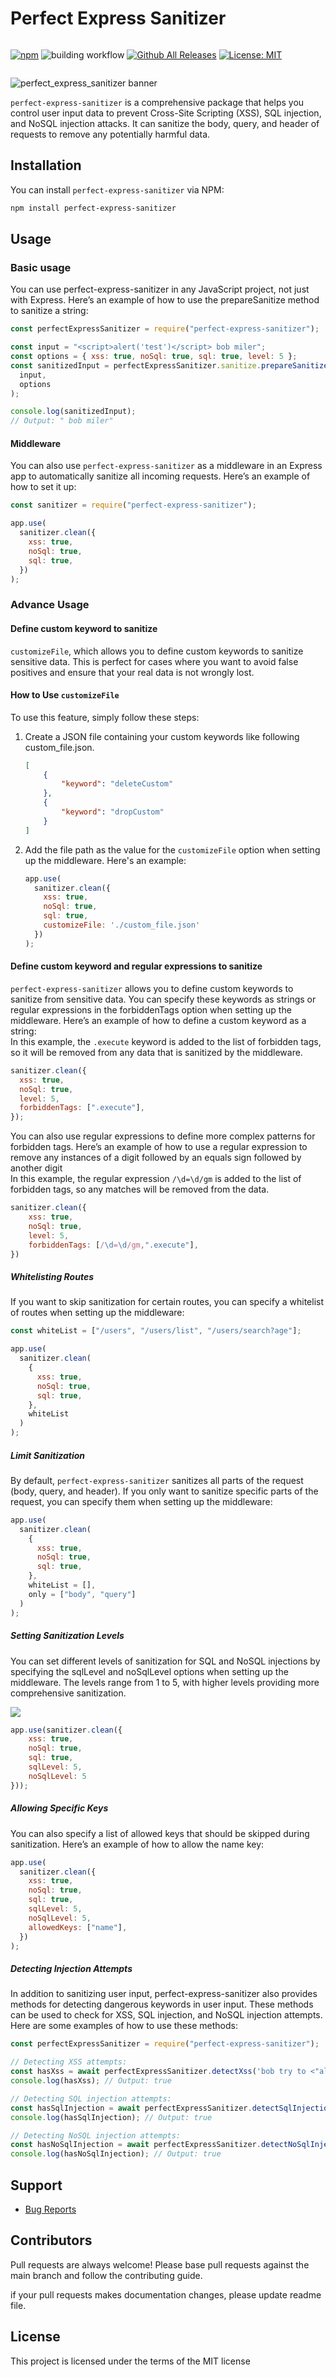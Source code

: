# Perfect Express Sanitizer

<div style="display: flex;">

[![npm](https://img.shields.io/npm/v/perfect-express-sanitizer.svg?style=flat-square)](https://www.npmjs.com/package/perfect-express-sanitizer)
![building workflow](https://github.com/pariazar/perfect-express-sanitizer/actions/workflows/actions.yml/badge.svg)
[![Github All Releases](https://img.shields.io/npm/dt/perfect-express-sanitizer.svg)]()
[![License: MIT](https://img.shields.io/badge/License-MIT-0298c3.svg)](https://opensource.org/licenses/MIT)

</div>

![perfect_express_sanitizer banner](https://github.com/hamedpa/perfect-express-sanitizer/blob/master/img/logo.png?raw=true)

`perfect-express-sanitizer` is a comprehensive package that helps you control user input data to prevent Cross-Site Scripting (XSS), SQL injection, and NoSQL injection attacks. It can sanitize the body, query, and header of requests to remove any potentially harmful data.

## Installation

You can install `perfect-express-sanitizer` via NPM:

```bash
npm install perfect-express-sanitizer
```

## Usage

### Basic usage

You can use perfect-express-sanitizer in any JavaScript project, not just with Express. Here’s an example of how to use the prepareSanitize method to sanitize a string:

```javascript
const perfectExpressSanitizer = require("perfect-express-sanitizer");

const input = "<script>alert('test')</script> bob miler";
const options = { xss: true, noSql: true, sql: true, level: 5 };
const sanitizedInput = perfectExpressSanitizer.sanitize.prepareSanitize(
  input,
  options
);

console.log(sanitizedInput);
// Output: " bob miler"
```

#### Middleware

You can also use `perfect-express-sanitizer` as a middleware in an Express app to automatically sanitize all incoming requests. Here’s an example of how to set it up:

```javascript
const sanitizer = require("perfect-express-sanitizer");

app.use(
  sanitizer.clean({
    xss: true,
    noSql: true,
    sql: true,
  })
);
```

### Advance Usage

#### Define custom keyword to sanitize

 `customizeFile`, which allows you to define custom keywords to sanitize sensitive data. This is perfect for cases where you want to avoid false positives and ensure that your real data is not wrongly lost.

 #### How to Use `customizeFile`

To use this feature, simply follow these steps:

1. Create a JSON file containing your custom keywords like following custom_file.json.
    ```json
    [
        {
            "keyword": "deleteCustom"
        },
        {
            "keyword": "dropCustom"
        }
    ]
    ```
2. Add the file path as the value for the `customizeFile` option when setting up the middleware.
Here's an example: 
    ```javascript
    app.use(
      sanitizer.clean({
        xss: true,
        noSql: true,
        sql: true,
        customizeFile: './custom_file.json'
      })
    );
    ```

#### Define custom keyword and regular expressions to sanitize

`perfect-express-sanitizer` allows you to define custom keywords to sanitize from sensitive data. You can specify these keywords as strings or regular expressions in the forbiddenTags option when setting up the middleware. Here’s an example of how to define a custom keyword as a string:
</br>
In this example, the `.execute` keyword is added to the list of forbidden tags, so it will be removed from any data that is sanitized by the middleware.

```javascript
sanitizer.clean({
  xss: true,
  noSql: true,
  level: 5,
  forbiddenTags: [".execute"],
});
```

You can also use regular expressions to define more complex patterns for forbidden tags. Here’s an example of how to use a regular expression to remove any instances of a digit followed by an equals sign followed by another digit
</br>
In this example, the regular expression `/\d=\d/gm` is added to the list of forbidden tags, so any matches will be removed from the data.
```javascript
sanitizer.clean({
    xss: true,
    noSql: true,
    level: 5,
    forbiddenTags: [/\d=\d/gm,".execute"],
})
```


##### Whitelisting Routes

If you want to skip sanitization for certain routes, you can specify a whitelist of routes when setting up the middleware:

```javascript
const whiteList = ["/users", "/users/list", "/users/search?age"];

app.use(
  sanitizer.clean(
    {
      xss: true,
      noSql: true,
      sql: true,
    },
    whiteList
  )
);
```

##### Limit Sanitization

By default, `perfect-express-sanitizer` sanitizes all parts of the request (body, query, and header). If you only want to sanitize specific parts of the request, you can specify them when setting up the middleware:

```javascript
app.use(
  sanitizer.clean(
    {
      xss: true,
      noSql: true,
      sql: true,
    },
    whiteList = [],
    only = ["body", "query"]
  )
);
```

##### Setting Sanitization Levels

You can set different levels of sanitization for SQL and NoSQL injections by specifying the sqlLevel and noSqlLevel options when setting up the middleware. The levels range from 1 to 5, with higher levels providing more comprehensive sanitization.

<!-- ![alt text](https://github.com/hamedpa/perfect-express-sanitizer/blob/master/img/levels.png?raw=true) -->
<img src="./img/levels.png">


```javascript
app.use(sanitizer.clean({
    xss: true,
    noSql: true,
    sql: true,
    sqlLevel: 5,
    noSqlLevel: 5
}));
```
##### Allowing Specific Keys
You can also specify a list of allowed keys that should be skipped during sanitization. Here’s an example of how to allow the name key:

```javascript
app.use(
  sanitizer.clean({
    xss: true,
    noSql: true,
    sql: true,
    sqlLevel: 5,
    noSqlLevel: 5,
    allowedKeys: ["name"],
  })
);
```

##### Detecting Injection Attempts

In addition to sanitizing user input, perfect-express-sanitizer also provides methods for detecting dangerous keywords in user input. These methods can be used to check for XSS, SQL injection, and NoSQL injection attempts. Here are some examples of how to use these methods:

```javascript
const perfectExpressSanitizer = require("perfect-express-sanitizer");

// Detecting XSS attempts:
const hasXss = await perfectExpressSanitizer.detectXss('bob try to <"alert(1)');
console.log(hasXss); // Output: true

// Detecting SQL injection attempts:
const hasSqlInjection = await perfectExpressSanitizer.detectSqlInjection('bob try to create table', 5);
console.log(hasSqlInjection); // Output: true

// Detecting NoSQL injection attempts:
const hasNoSqlInjection = await perfectExpressSanitizer.detectNoSqlInjection('bob try to findOne', 5);
console.log(hasNoSqlInjection); // Output: true
```

## Support

- [Bug Reports](https://github.com/hamedpa/perfect-express-sanitizer/issues/)

## Contributors

<p>
Pull requests are always welcome! Please base pull requests against the main branch and follow the contributing guide.

if your pull requests makes documentation changes, please update readme file.

</p>

## License

This project is licensed under the terms of the
MIT license
